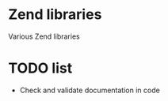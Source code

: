 Zend libraries
==============

Various Zend libraries


TODO list
==============

- Check and validate documentation in code
